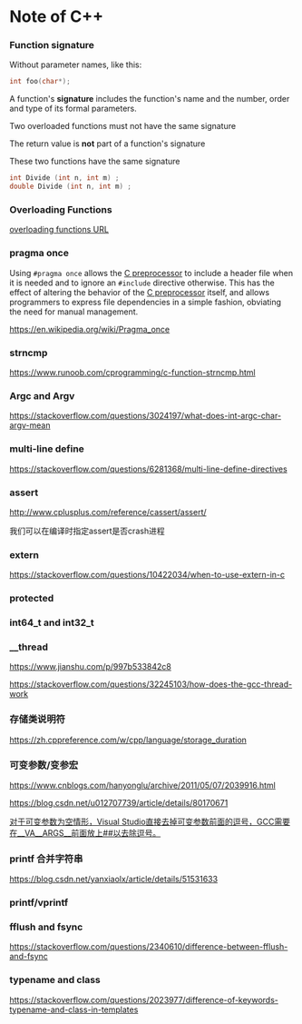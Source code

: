 # Note of C++

### Function signature

Without parameter names, like this:

```c++
int foo(char*);
```



A function's **signature** includes the function's name and the number, order and type of its formal parameters.

Two overloaded functions must not have the same signature

The return value is **not** part of a function's signature

These two functions have the same signature

```c++
int Divide (int n, int m) ;
double Divide (int n, int m) ;
```



### Overloading Functions

[overloading functions URL](https://www.csee.umbc.edu/courses/undergraduate/202/spring07/Lectures/ChangSynopses/modules/m04-overload/slides.php?print)



### pragma once

Using `#pragma once` allows the [C preprocessor](https://en.wikipedia.org/wiki/C_preprocessor) to include a header file when it is needed and to ignore an `#include` directive otherwise. This has the effect of altering the behavior of the [C preprocessor](https://en.wikipedia.org/wiki/C_preprocessor) itself, and allows programmers to express file dependencies in a simple fashion, obviating the need for manual management.

https://en.wikipedia.org/wiki/Pragma_once



### strncmp

https://www.runoob.com/cprogramming/c-function-strncmp.html



### Argc and Argv

https://stackoverflow.com/questions/3024197/what-does-int-argc-char-argv-mean



### multi-line define

https://stackoverflow.com/questions/6281368/multi-line-define-directives



### assert

http://www.cplusplus.com/reference/cassert/assert/

我们可以在编译时指定assert是否crash进程



### extern

https://stackoverflow.com/questions/10422034/when-to-use-extern-in-c



### protected



### int64_t and int32_t



### __thread

https://www.jianshu.com/p/997b533842c8

https://stackoverflow.com/questions/32245103/how-does-the-gcc-thread-work



### 存储类说明符

https://zh.cppreference.com/w/cpp/language/storage_duration



### 可变参数/变参宏

https://www.cnblogs.com/hanyonglu/archive/2011/05/07/2039916.html

https://blog.csdn.net/u012707739/article/details/80170671

[对于可变参数为空情形，Visual Studio直接去掉可变参数前面的逗号，GCC需要在\_\_VA_\_ARGS__前面放上##以去除逗号。](https://blog.csdn.net/fengbingchun/article/details/78483471)



### printf 合并字符串

https://blog.csdn.net/yanxiaolx/article/details/51531633



### printf/vprintf



### fflush and fsync

https://stackoverflow.com/questions/2340610/difference-between-fflush-and-fsync



### typename and class

https://stackoverflow.com/questions/2023977/difference-of-keywords-typename-and-class-in-templates
